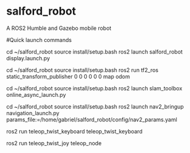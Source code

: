 # salford_robot
A ROS2 Humble and Gazebo mobile robot 

#Quick launch commands

cd ~/salford_robot
source install/setup.bash
ros2 launch salford_robot display.launch.py

cd ~/salford_robot
source install/setup.bash
ros2 run tf2_ros static_transform_publisher 0 0 0 0 0 0 map odom

cd ~/salford_robot
source install/setup.bash
ros2 launch slam_toolbox online_async_launch.py

cd ~/salford_robot
source install/setup.bash
ros2 launch nav2_bringup navigation_launch.py params_file:=/home/gabriel/salford_robot/config/nav2_params.yaml


ros2 run teleop_twist_keyboard teleop_twist_keyboard

ros2 run teleop_twist_joy teleop_node




